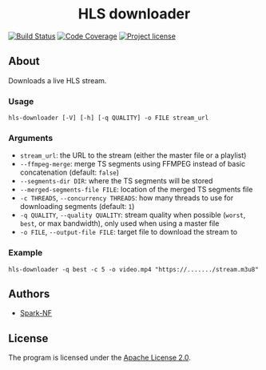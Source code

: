 <h1 align="center">HLS downloader</h1>

[![Build Status](https://travis-ci.org/Spark-NF/hls-downloader.svg?branch=master)](https://travis-ci.org/Spark-NF/hls-downloader)
[![Code Coverage](https://img.shields.io/codecov/c/github/Spark-NF/hls-downloader.svg)](https://codecov.io/gh/Spark-NF/hls-downloader)
[![Project license](https://img.shields.io/github/license/Spark-NF/hls-downloader.svg)](https://raw.githubusercontent.com/Spark-NF/hls-downloader/master/LICENSE)

## About
Downloads a live HLS stream.

### Usage
```
hls-downloader [-V] [-h] [-q QUALITY] -o FILE stream_url
```

### Arguments
* `stream_url`: the URL to the stream (either the master file or a playlist)
* `--ffmpeg-merge`: merge TS segments using FFMPEG instead of basic concatenation (default: `false`)
* `--segments-dir DIR`: where the TS segments will be stored
* `--merged-segments-file FILE`: location of the merged TS segments file
* `-c THREADS`, `--concurrency THREADS`: how many threads to use for downloading segments (default: `1`)
* `-q QUALITY`, `--quality QUALITY`: stream quality when possible (`worst`, `best`, or max bandwidth), only used when using a master file
* `-o FILE`, `--output-file FILE`: target file to download the stream to

### Example
```
hls-downloader -q best -c 5 -o video.mp4 "https://......./stream.m3u8"
```

## Authors
* [Spark-NF](https://github.com/Spark-NF)

## License
The program is licensed under the [Apache License 2.0](http://www.apache.org/licenses/LICENSE-2.0).